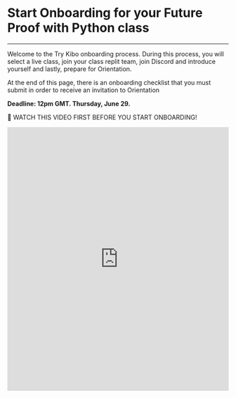 # Start Onboarding for your Future Proof with Python class

---
Welcome to the Try Kibo onboarding process. During this process, you will select a live class, join your class replit team, join Discord and introduce yourself and lastly, prepare for Orientation.

At the end of this page, there is an onboarding checklist that you must submit in order to receive an invitation to Orientation

**Deadline: 12pm GMT. Thursday, June 29.**


<aside>

🚨 WATCH THIS VIDEO FIRST BEFORE YOU START ONBOARDING!

</aside>

<div style="position: relative; height: 100%; width: 100%;">
  <iframe width="100%" height="600" src="https://www.youtube.com/embed/zAP2o31dWVI" frameborder="0" allow="accelerometer; autoplay; clipboard-write; encrypted-media; gyroscope; picture-in-picture; web-share" allowfullscreen></iframe>
</div>

## Sign up for a live class

This is a mandatory class that happens once a week on Zoom. You get a chance to solve problems and learn with peers and an instructor. Live classes take place on Thursdays from weeks 1 - 4 in the program and are 90 minutes long.


<aside>

📢 Select your preferred live class time by clicking on the link to register. You should **only sign up for one class!**

</aside>

>

| Time (in GMT) | Sign-up Link |
| --- | --- |
| 1:00pm GMT | <a href="https://lu.ma/fpwp9-stanley-a" target="_blank"> lu.ma/fpwp9-stanley-A</a> |
| 4:00pm GMT | <a href="https://lu.ma/fpwp9-stanley-b" target="_blank"> lu.ma/fpwp9-stanley-B</a> |

>

## Join Replit team
<aside>

🛠️ During Try Kibo, you will write your code and submit in Replit. It has everything you need to build and run computer programs in Python

</aside>

You have already created a Replit account during the admissions challenge. Now, you need to join the Replit team so you will be able to access your work in class. To prepare to use Replit in class:

1. Go to [replit.com](https://replit.com)
2. Select "Log in" at the top right corner to login to your account
3. [Click this link](https://replit.com/teams/join/fuowwckqsrnhhcmustukqlbqloecepbp-tk9-fpwp) to join the Replit team for the class.

## Join Discord and introduce yourself

Discord is our community platform. It's where you will communicate and connect with your peers and instructors. Once the program starts, all communication from the Kibo team will be through Discord, so joining is mandatory.

Here are the steps to get set up on Discord:

### 1. Find your Squad
You will learn with a smaller group of peers during Try Kibo. This group is your squad. Enter your email(the same email where we sent this message) to find out what squad you are in. Take note of your squad number and program - you will be asked when you join Discord.

<div style="width:100%;height:500px;"><iframe src="https://docs.google.com/spreadsheets/d/1xlAO-bDl9ayUK8OifL5irTO_IG_rbHkUDPFxHEwXXmU/edit#gid=1602660017" frameborder="0" sandbox="allow-scripts allow-popups allow-top-navigation-by-user-activation allow-forms allow-same-origin" allowfullscreen="" style="width: 100%; height: 100%; border-radius: 1px; pointer-events: auto; background-color: white;"></iframe></div>

### 2. Join Try Kibo discord server
- If you already have a Discord account, [log in to Discord](https://discord.com/login). Otherwise, create a Discord account then check your email to verify your account. Be sure to check your spam folder if you don't see the email
- Click here to join the Kibo School Discord server: **[https://discord.gg/52vqK7ZYaJ](https://discord.gg/52vqK7ZYaJ).**
- As you join the discord server, you will get a prompt asking what class and squad you are in. You should already know this if you have done #1 above. Select the appropriate options and click “finish”


### 3. Update your Discord profile
- Click on your username in the right sidebar, then click the pencil icon to edit your profile
- Select “Edit Server Profile"
- Update your server name to your first name and last name initial (e.g., Mercy W, Keno O). This will change your nickname in the Kibo School server only.

![profile rename](https://user-images.githubusercontent.com/88333571/216730806-b13f0ef9-4806-415e-ba1d-3186ba878c77.png)

### 4. Introduce yourself

Let the Try Kibo community meet you! Introduce yourself in the <a href="https://discord.com/channels/866676763450933258/1097466242404724828">#introductions </a> channel by posting a message with:

- Your full name
- Your location(city/country)
- A fun fact about you
- An image or gif that represents you!

**TIP:** Post your text message first, then post your gif/image as a separate message afterward.

_Example:_

<img width="925" alt="discord intro" src="https://user-images.githubusercontent.com/88333571/216731122-16d7f1b1-78f0-48ee-bb53-a5b940ac80bb.png">

### [optional] Customize the rest of your Discord profile
- Click again on your username in the right sidebar. This time click "Edit User Profile".
- Upload a profile photo as your avatar
- In the About Me section, add a description with a sentence or two about who you are, or include a quote you like.


## Submit Onboarding Checklist

We’re excited to see you at Orientation! Up next, complete the onboarding checklist.


<div style="width:100%;height:500px;"><iframe src="https://airtable.com/embed/shruooLH1D4aXY22t?" frameborder="0" sandbox="allow-scripts allow-popups allow-top-navigation-by-user-activation allow-forms allow-same-origin" allowfullscreen="" style="width: 100%; height: 100%; border-radius: 1px; pointer-events: auto; background-color: white;"></iframe></div>

---
### See you at the Orientation!🎉 Remember that attending orientation is mandatory to take the class.
